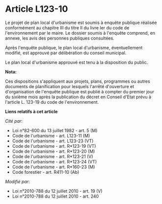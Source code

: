 # Article L123-10

Le projet de plan local d'urbanisme est soumis à enquête publique réalisée conformément au chapitre III du titre II du livre
Ier du code de l'environnement par le maire. Le dossier soumis à l'enquête comprend, en annexe, les avis des personnes
publiques consultées.

Après l'enquête publique, le plan local d'urbanisme, éventuellement modifié, est approuvé par délibération du conseil
municipal.

Le plan local d'urbanisme approuvé est tenu à la disposition du public.

**Nota:**

Ces dispositions s'appliquent aux projets, plans, programmes ou autres documents de planification pour lesquels l'arrêté
d'ouverture et d'organisation de l'enquête publique est publié à compter du premier jour du sixième mois après la publication
du décret en Conseil d'Etat prévu à l'article L. 123-19 du code de l'environnement.

**Liens relatifs à cet article**

_Cité par_:

  - Loi n°82-600 du 13 juillet 1982 - art. 5 (M)
  - Code de l'urbanisme - art. L123-11 (M)
  - Code de l'urbanisme - art. L123-23 (VT)
  - Code de l'urbanisme - art. R*123-19 (VT)
  - Code de l'urbanisme - art. R*123-20 (M)
  - Code de l'urbanisme - art. R*123-21 (V)
  - Code de l'urbanisme - art. R*123-24 (VT)
  - Code de l'urbanisme - art. R*160-23 (M)
  - Code forestier - art. R411-10 (Ab)

_Modifié par_:

  - Loi n°2010-788 du 12 juillet 2010 - art. 19 (V)
  - Loi n°2010-788 du 12 juillet 2010 - art. 240

